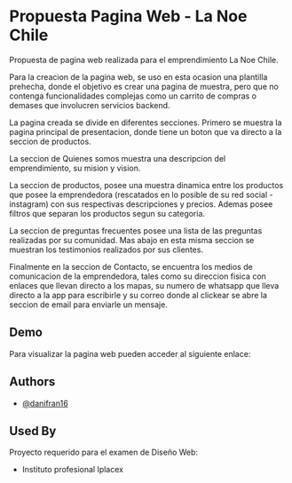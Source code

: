 
# Propuesta Pagina Web - La Noe Chile

Propuesta de pagina web realizada para el emprendimiento La Noe Chile.

Para la creacion de la pagina web, se uso en esta ocasion una plantilla prehecha, donde el objetivo es crear una pagina de muestra, pero que no contenga funcionalidades complejas como un carrito de compras o demases que involucren servicios backend.

La pagina creada se divide en diferentes secciones. Primero se muestra la pagina principal de presentacion, donde tiene un boton que va directo a la seccion de productos.

La seccion de Quienes somos muestra una descripcion del emprendimiento, su mision y vision.

La seccion de productos, posee una muestra dinamica entre los productos que posee la emprendedora (rescatados en lo posible de su red social - instagram) con sus respectivas descripciones y precios.
Ademas posee filtros que separan los productos segun su categoria.

La seccion de preguntas frecuentes posee una lista de las preguntas realizadas por su comunidad.
Mas abajo en esta misma seccion se muestran los testimonios realizados por sus clientes.

Finalmente en la seccion de Contacto, se encuentra los medios de comunicacion de la emprendedora, tales como su direccion fisica con enlaces que llevan directo a los mapas, su numero de whatsapp que lleva directo a la app para escribirle y su correo donde al clickear se abre la seccion de email para enviarle un mensaje.



## Demo
Para visualizar la pagina web pueden acceder al siguiente enlace: 



## Authors

- [@danifran16](https://github.com/danifran16/PropuestaWeb-LaNoeChile)


## Used By

Proyecto requerido para el examen de Diseño Web:

- Instituto profesional Iplacex
